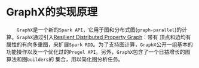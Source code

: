 # GraphX的实现原理

&emsp;&emsp;`GraphX`是一个新的`Spark API`，它用于图和分布式图(`graph-parallel`)的计算。`GraphX`通过引入[Resilient Distributed Property Graph](property-graph.md)：带有
顶点和边均有属性的有向多重图，来扩展`Spark RDD`。为了支持图计算，`GraphX`公开一组基本的功能操作以及一个优化过的`Pregel API`。另外，`GraphX`包含了一个日益增长的图算法和图`builders`的
集合，用以简化图分析任务。

